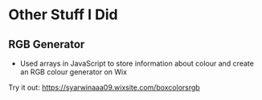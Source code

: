# Other Stuff I Did

## RGB Generator
- Used arrays in JavaScript to store information about colour and 
create an RGB colour generator on Wix

Try it out: https://syarwinaaa09.wixsite.com/boxcolorsrgb
